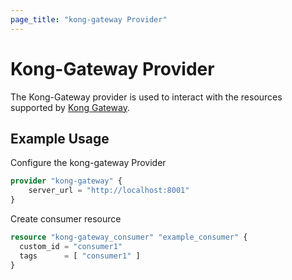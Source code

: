```yaml
---
page_title: "kong-gateway Provider"
---
```


# Kong-Gateway Provider

The Kong-Gateway provider is used to interact with the resources supported by [Kong Gateway](https://docs.konghq.com/gateway/latest/).


## Example Usage

Configure the kong-gateway Provider
```terraform
provider "kong-gateway" {
    server_url = "http://localhost:8001"
}
```
Create consumer resource

```terraform
resource "kong-gateway_consumer" "example_consumer" {
  custom_id = "consumer1"
  tags      = [ "consumer1" ]
}
```
